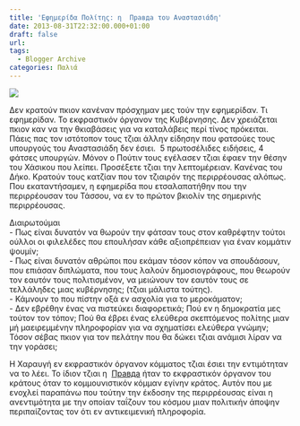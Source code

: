 ```yaml
---
title: 'Εφημερίδα Πολίτης: η  Правда του Αναστασιάδη'
date: 2013-08-31T22:32:00.000+01:00
draft: false
url: 
tags:
  - Blogger Archive
categories: Παλιά
---
```


[![](https://blogger.googleusercontent.com/img/b/R29vZ2xl/AVvXsEj4MtT64MlJUwleYq1wz2xBmHq2FgNUR1nk5O0DJ9h9WsExbBtulXYYn5UHKp2FNYJXDrL82Mszfacg67xpG8m9sWtSrPqyS0rLuRyv1QXMei7GPERCmIU7bSrDsrhfMhregWcNx1Q2BuQ/s320/%CF%80%CF%81%CE%B1%CE%B2%CE%B4%CE%B1.png)](https://blogger.googleusercontent.com/img/b/R29vZ2xl/AVvXsEj4MtT64MlJUwleYq1wz2xBmHq2FgNUR1nk5O0DJ9h9WsExbBtulXYYn5UHKp2FNYJXDrL82Mszfacg67xpG8m9sWtSrPqyS0rLuRyv1QXMei7GPERCmIU7bSrDsrhfMhregWcNx1Q2BuQ/s1600/%CF%80%CF%81%CE%B1%CE%B2%CE%B4%CE%B1.png)

Δεν κρατούν πκιον κανέναν πρόσχημαν μες τούν την εφημερίδαν. Τι εφημερίδαν. Το εκφραστικόν όργανον της Κυβέρνησης. Δεν χρειάζεται πκιον καν να την θκιαβάσεις για να καταλάβεις περί τίνος πρόκειται. Πάεις πας τον ιστότοπον τους τζιαι άλλην είδησην που φατσούες τους υπουργούς του Αναστασιάδη δεν έσιει.  5 πρωτοσέλιδες ειδήσεις, 4 φάτσες υπουργών. Μόνον ο Πούτιν τους εγέλασεν τζιαι έφαεν την θέσην του Χάσικου που λείπει. Προσέξετε τζιαι την λεπτομέρειαν. Κανένας του Δήκο. Κρατούν τους κατζίαν που τον τζιαιρόν της περιρρέουσας αλόπως. Που εκαταντήσαμεν, η εφημερίδα που ετσαλαπατήθην που την περιρρέουσαν του Τάσσου, να εν το πρώτον βκιολίν της σημερινής περιρρέουσας.  
  
  
Διαιρωτούμαι  
\- Πως είναι δυνατόν να θωρούν την φάτσαν τους στον καθρέφτην τούτοι ούλλοι οι φιλελέδες που επουλήσαν κάθε αξιοπρέπειαν για έναν κομμάτιν ψουμίν;  
\- Πως είναι δυνατόν αθρώποι που εκάμαν τόσον κόπον να σπουδάσουν, που επιάσαν διπλώματα, που τους λαλούν δημοσιογράφους, που θεωρούν τον εαυτόν τους πολιτισμένον, να μειώνουν τον εαυτόν τους σε τελλάληδες μιας κυβέρνησης; (τζιαι μάλιστα τούτης).  
\- Κάμνουν το που πίστην οξά εν ασχολία για το μεροκάματον;  
\- Δεν εβρέθην ένας να πιστεύκει διαφορετικά; Πού εν η δημοκρατία μες τούτον τον τόπον; Πού θα έβρει ένας ελεύθερα σκεπτόμενος πολίτης μιαν μή μαειρεμμένην πληροφορίαν για να σχηματίσει ελεύθερα γνώμην; Τόσον σέβας πκιον για τον πελάτην που θα δώκει τζιαι ανάμισι λίραν να την γοράσει;  
  
Η Χαραυγή εν εκφραστικόν όργανον κόμματος τζιαι έσιει την εντιμότηταν να το λέει. Το ίδιον τζιαι η  [Правда](http://fr.wiktionary.org/wiki/%D0%BF%D1%80%D0%B0%D0%B2%D0%B4%D0%B0 "wikt:правда") ήταν το εκφραστικόν όργανον του κράτους όταν το κομμουνιστικόν κόμμαν εγίνην κράτος. Αυτόν που με ενοχλεί παραπάνω που τούτην την έκδοσην της περιρρέουσας είναι η ανεντιμότητα με την οποίαν ταΐζουν του κόσμου μιαν πολιτικήν άποψην περιπαίζοντας τον ότι εν αντικειμενική πληροφορία.

